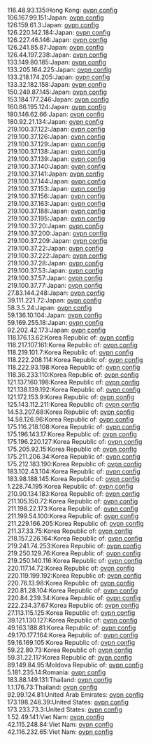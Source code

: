 116.48.93.135:Hong Kong: [ovpn config](vpn/116_48_93_135.ovpn)  
106.167.99.151:Japan: [ovpn config](vpn/106_167_99_151.ovpn)  
126.159.61.3:Japan: [ovpn config](vpn/126_159_61_3.ovpn)  
126.220.142.184:Japan: [ovpn config](vpn/126_220_142_184.ovpn)  
126.227.46.146:Japan: [ovpn config](vpn/126_227_46_146.ovpn)  
126.241.85.87:Japan: [ovpn config](vpn/126_241_85_87.ovpn)  
126.44.197.238:Japan: [ovpn config](vpn/126_44_197_238.ovpn)  
133.149.80.185:Japan: [ovpn config](vpn/133_149_80_185.ovpn)  
133.205.164.225:Japan: [ovpn config](vpn/133_205_164_225.ovpn)  
133.218.174.205:Japan: [ovpn config](vpn/133_218_174_205.ovpn)  
133.32.182.158:Japan: [ovpn config](vpn/133_32_182_158.ovpn)  
150.249.87.145:Japan: [ovpn config](vpn/150_249_87_145.ovpn)  
153.184.177.246:Japan: [ovpn config](vpn/153_184_177_246.ovpn)  
160.86.195.124:Japan: [ovpn config](vpn/160_86_195_124.ovpn)  
180.146.62.66:Japan: [ovpn config](vpn/180_146_62_66.ovpn)  
180.92.21.134:Japan: [ovpn config](vpn/180_92_21_134.ovpn)  
219.100.37.122:Japan: [ovpn config](vpn/219_100_37_122.ovpn)  
219.100.37.126:Japan: [ovpn config](vpn/219_100_37_126.ovpn)  
219.100.37.129:Japan: [ovpn config](vpn/219_100_37_129.ovpn)  
219.100.37.138:Japan: [ovpn config](vpn/219_100_37_138.ovpn)  
219.100.37.139:Japan: [ovpn config](vpn/219_100_37_139.ovpn)  
219.100.37.140:Japan: [ovpn config](vpn/219_100_37_140.ovpn)  
219.100.37.141:Japan: [ovpn config](vpn/219_100_37_141.ovpn)  
219.100.37.144:Japan: [ovpn config](vpn/219_100_37_144.ovpn)  
219.100.37.153:Japan: [ovpn config](vpn/219_100_37_153.ovpn)  
219.100.37.156:Japan: [ovpn config](vpn/219_100_37_156.ovpn)  
219.100.37.163:Japan: [ovpn config](vpn/219_100_37_163.ovpn)  
219.100.37.188:Japan: [ovpn config](vpn/219_100_37_188.ovpn)  
219.100.37.195:Japan: [ovpn config](vpn/219_100_37_195.ovpn)  
219.100.37.20:Japan: [ovpn config](vpn/219_100_37_20.ovpn)  
219.100.37.200:Japan: [ovpn config](vpn/219_100_37_200.ovpn)  
219.100.37.209:Japan: [ovpn config](vpn/219_100_37_209.ovpn)  
219.100.37.22:Japan: [ovpn config](vpn/219_100_37_22.ovpn)  
219.100.37.222:Japan: [ovpn config](vpn/219_100_37_222.ovpn)  
219.100.37.28:Japan: [ovpn config](vpn/219_100_37_28.ovpn)  
219.100.37.53:Japan: [ovpn config](vpn/219_100_37_53.ovpn)  
219.100.37.57:Japan: [ovpn config](vpn/219_100_37_57.ovpn)  
219.100.37.77:Japan: [ovpn config](vpn/219_100_37_77.ovpn)  
27.83.144.248:Japan: [ovpn config](vpn/27_83_144_248.ovpn)  
39.111.221.72:Japan: [ovpn config](vpn/39_111_221_72.ovpn)  
58.3.5.24:Japan: [ovpn config](vpn/58_3_5_24.ovpn)  
59.136.10.104:Japan: [ovpn config](vpn/59_136_10_104.ovpn)  
59.169.255.18:Japan: [ovpn config](vpn/59_169_255_18.ovpn)  
92.202.42.173:Japan: [ovpn config](vpn/92_202_42_173.ovpn)  
118.176.13.62:Korea Republic of: [ovpn config](vpn/118_176_13_62.ovpn)  
118.217.107.161:Korea Republic of: [ovpn config](vpn/118_217_107_161.ovpn)  
118.219.101.7:Korea Republic of: [ovpn config](vpn/118_219_101_7.ovpn)  
118.222.208.114:Korea Republic of: [ovpn config](vpn/118_222_208_114.ovpn)  
118.222.93.198:Korea Republic of: [ovpn config](vpn/118_222_93_198.ovpn)  
118.36.233.110:Korea Republic of: [ovpn config](vpn/118_36_233_110.ovpn)  
121.137.160.198:Korea Republic of: [ovpn config](vpn/121_137_160_198.ovpn)  
121.138.139.192:Korea Republic of: [ovpn config](vpn/121_138_139_192.ovpn)  
121.172.153.9:Korea Republic of: [ovpn config](vpn/121_172_153_9.ovpn)  
125.143.112.211:Korea Republic of: [ovpn config](vpn/125_143_112_211.ovpn)  
14.53.207.68:Korea Republic of: [ovpn config](vpn/14_53_207_68.ovpn)  
14.58.126.96:Korea Republic of: [ovpn config](vpn/14_58_126_96.ovpn)  
175.116.218.108:Korea Republic of: [ovpn config](vpn/175_116_218_108.ovpn)  
175.196.143.17:Korea Republic of: [ovpn config](vpn/175_196_143_17.ovpn)  
175.196.220.127:Korea Republic of: [ovpn config](vpn/175_196_220_127.ovpn)  
175.205.92.15:Korea Republic of: [ovpn config](vpn/175_205_92_15.ovpn)  
175.211.206.34:Korea Republic of: [ovpn config](vpn/175_211_206_34.ovpn)  
175.212.183.190:Korea Republic of: [ovpn config](vpn/175_212_183_190.ovpn)  
183.102.43.104:Korea Republic of: [ovpn config](vpn/183_102_43_104.ovpn)  
183.98.188.145:Korea Republic of: [ovpn config](vpn/183_98_188_145.ovpn)  
1.228.74.195:Korea Republic of: [ovpn config](vpn/1_228_74_195.ovpn)  
210.90.134.183:Korea Republic of: [ovpn config](vpn/210_90_134_183.ovpn)  
211.105.150.72:Korea Republic of: [ovpn config](vpn/211_105_150_72.ovpn)  
211.198.22.173:Korea Republic of: [ovpn config](vpn/211_198_22_173.ovpn)  
211.199.54.100:Korea Republic of: [ovpn config](vpn/211_199_54_100.ovpn)  
211.229.166.205:Korea Republic of: [ovpn config](vpn/211_229_166_205.ovpn)  
211.37.33.75:Korea Republic of: [ovpn config](vpn/211_37_33_75.ovpn)  
218.157.226.164:Korea Republic of: [ovpn config](vpn/218_157_226_164.ovpn)  
219.241.74.253:Korea Republic of: [ovpn config](vpn/219_241_74_253.ovpn)  
219.250.129.76:Korea Republic of: [ovpn config](vpn/219_250_129_76.ovpn)  
219.250.140.116:Korea Republic of: [ovpn config](vpn/219_250_140_116.ovpn)  
220.117.14.72:Korea Republic of: [ovpn config](vpn/220_117_14_72.ovpn)  
220.119.199.192:Korea Republic of: [ovpn config](vpn/220_119_199_192.ovpn)  
220.76.13.98:Korea Republic of: [ovpn config](vpn/220_76_13_98.ovpn)  
220.81.28.104:Korea Republic of: [ovpn config](vpn/220_81_28_104.ovpn)  
220.84.239.34:Korea Republic of: [ovpn config](vpn/220_84_239_34.ovpn)  
222.234.37.67:Korea Republic of: [ovpn config](vpn/222_234_37_67.ovpn)  
27.113.115.125:Korea Republic of: [ovpn config](vpn/27_113_115_125.ovpn)  
39.121.130.127:Korea Republic of: [ovpn config](vpn/39_121_130_127.ovpn)  
49.163.188.81:Korea Republic of: [ovpn config](vpn/49_163_188_81.ovpn)  
49.170.177.164:Korea Republic of: [ovpn config](vpn/49_170_177_164.ovpn)  
59.16.169.105:Korea Republic of: [ovpn config](vpn/59_16_169_105.ovpn)  
59.22.80.73:Korea Republic of: [ovpn config](vpn/59_22_80_73.ovpn)  
59.31.22.117:Korea Republic of: [ovpn config](vpn/59_31_22_117.ovpn)  
89.149.84.95:Moldova Republic of: [ovpn config](vpn/89_149_84_95.ovpn)  
5.181.235.14:Romania: [ovpn config](vpn/5_181_235_14.ovpn)  
183.88.149.131:Thailand: [ovpn config](vpn/183_88_149_131.ovpn)  
1.1.176.73:Thailand: [ovpn config](vpn/1_1_176_73.ovpn)  
92.99.124.81:United Arab Emirates: [ovpn config](vpn/92_99_124_81.ovpn)  
173.198.248.39:United States: [ovpn config](vpn/173_198_248_39.ovpn)  
173.233.73.3:United States: [ovpn config](vpn/173_233_73_3.ovpn)  
1.52.49.141:Viet Nam: [ovpn config](vpn/1_52_49_141.ovpn)  
42.115.248.84:Viet Nam: [ovpn config](vpn/42_115_248_84.ovpn)  
42.116.232.65:Viet Nam: [ovpn config](vpn/42_116_232_65.ovpn)  
